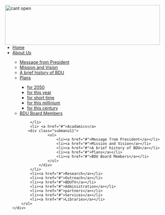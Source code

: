 <!DOCTYPE html>
<html lang="en">
<head>
    <meta charset="UTF-8">
    <meta name="viewport" content="width=device-width, initial-scale=1.0">
    <title>dropdown list pracise</title>
    <link rel="stylesheet" href="style.css">
    <link rel="stylesheet" href="https://cdn.jsdelivr.net/npm/@fortawesome/fontawesome-free@6.4.2/css/fontawesome.min.css">
</head>
<body>
    <div class="logo">
        <img src="web.jpg" alt="cant open" align="right" height="130px" width="100%">
    </div>
    <div class="manubar">
        <ul>
            <li class="submanu1" ><a href="#">Home</a> </li>
            <li><a href="#">About Us</a>
              <i class="fa fa-sort-desc"></i>
                <div class="submanu11">
                    <ul>
                        <li><a href="#">Message from President</a></li>
                        <li><a href="#">Mission and Vision</a></li>
                        <li><a href="#">A brief history of BDU</a></li>
                        <li class="hi"><a href="#">Plans</a>
                       <div class="submanu3">
                    <ul>
                        <li><a href="#">for 2050</a></li>
                        <li><a href="#">for this year</a></li>
                        <li><a href="#">for short time</a></li>
                        <li><a href="#">for this millinium</a></li>
                        <li><a href="#">for this century</a></li>
                    </ul>
                </div>
                        </li>
                        <li><a href="#">BDU Board Members</a></li>
                    </ul>
                </div>
            
            </li>
            <li> <a href="#">Acadamics</a>
           <div class="submanu11">
                    <ul>
                        <li><a href="#">Message from President</a></li>
                        <li><a href="#">Mission and Vision</a></li>
                        <li><a href="#">A brief history of BDU</a></li>
                        <li><a href="#">Plans</a></li>
                        <li><a href="#">BDU Board Members</a></li>
                    </ul>
                </div>               
            </li>
            <li><a href="#">Research</a></li>
            <li><a href="#">Outreach</a></li>
            <li><a href="#">BDUTV</a></li>
            <li><a href="#">Administration</a></li>
            <li><a href="#">partners</a></li>
            <li><a href="#">Services</a></li>
            <li><a href="#">Libraries</a></li>
        </ul>
    </div>
</body>
</html>
